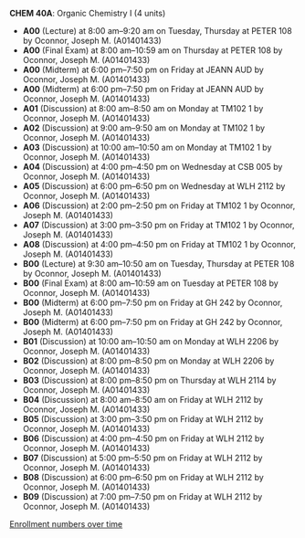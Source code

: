 **CHEM 40A**: Organic Chemistry I (4 units)

- **A00** (Lecture) at 8:00 am–9:20 am on Tuesday, Thursday at PETER 108 by Oconnor, Joseph M. (A01401433)
- **A00** (Final Exam) at 8:00 am–10:59 am on Thursday at PETER 108 by Oconnor, Joseph M. (A01401433)
- **A00** (Midterm) at 6:00 pm–7:50 pm on Friday at JEANN AUD by Oconnor, Joseph M. (A01401433)
- **A00** (Midterm) at 6:00 pm–7:50 pm on Friday at JEANN AUD by Oconnor, Joseph M. (A01401433)
- **A01** (Discussion) at 8:00 am–8:50 am on Monday at TM102 1 by Oconnor, Joseph M. (A01401433)
- **A02** (Discussion) at 9:00 am–9:50 am on Monday at TM102 1 by Oconnor, Joseph M. (A01401433)
- **A03** (Discussion) at 10:00 am–10:50 am on Monday at TM102 1 by Oconnor, Joseph M. (A01401433)
- **A04** (Discussion) at 4:00 pm–4:50 pm on Wednesday at CSB 005 by Oconnor, Joseph M. (A01401433)
- **A05** (Discussion) at 6:00 pm–6:50 pm on Wednesday at WLH 2112 by Oconnor, Joseph M. (A01401433)
- **A06** (Discussion) at 2:00 pm–2:50 pm on Friday at TM102 1 by Oconnor, Joseph M. (A01401433)
- **A07** (Discussion) at 3:00 pm–3:50 pm on Friday at TM102 1 by Oconnor, Joseph M. (A01401433)
- **A08** (Discussion) at 4:00 pm–4:50 pm on Friday at TM102 1 by Oconnor, Joseph M. (A01401433)
- **B00** (Lecture) at 9:30 am–10:50 am on Tuesday, Thursday at PETER 108 by Oconnor, Joseph M. (A01401433)
- **B00** (Final Exam) at 8:00 am–10:59 am on Tuesday at PETER 108 by Oconnor, Joseph M. (A01401433)
- **B00** (Midterm) at 6:00 pm–7:50 pm on Friday at GH 242 by Oconnor, Joseph M. (A01401433)
- **B00** (Midterm) at 6:00 pm–7:50 pm on Friday at GH 242 by Oconnor, Joseph M. (A01401433)
- **B01** (Discussion) at 10:00 am–10:50 am on Monday at WLH 2206 by Oconnor, Joseph M. (A01401433)
- **B02** (Discussion) at 8:00 pm–8:50 pm on Monday at WLH 2206 by Oconnor, Joseph M. (A01401433)
- **B03** (Discussion) at 8:00 pm–8:50 pm on Thursday at WLH 2114 by Oconnor, Joseph M. (A01401433)
- **B04** (Discussion) at 8:00 am–8:50 am on Friday at WLH 2112 by Oconnor, Joseph M. (A01401433)
- **B05** (Discussion) at 3:00 pm–3:50 pm on Friday at WLH 2112 by Oconnor, Joseph M. (A01401433)
- **B06** (Discussion) at 4:00 pm–4:50 pm on Friday at WLH 2112 by Oconnor, Joseph M. (A01401433)
- **B07** (Discussion) at 5:00 pm–5:50 pm on Friday at WLH 2112 by Oconnor, Joseph M. (A01401433)
- **B08** (Discussion) at 6:00 pm–6:50 pm on Friday at WLH 2112 by Oconnor, Joseph M. (A01401433)
- **B09** (Discussion) at 7:00 pm–7:50 pm on Friday at WLH 2112 by Oconnor, Joseph M. (A01401433)

[Enrollment numbers over time](./CHEM40A.tsv)

